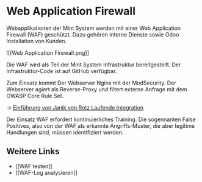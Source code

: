 # Web Application Firewall
Webapplikationen der Mint System werden mit einer Web Application Firewall (WAF) geschützt. Dazu gehören interne Dienste sowie Odoo Installation von Kunden.

![[Web Application Firewall.png]]

Die WAF wird als Teil der Mint System Infrastruktur bereitgestellt. Der Infrastruktur-Code ist auf GitHub verfügbar.

Zum Einsatz kommt Der Webserver Nginx mit der ModSecurity. Der Webserver agiert als Reverse-Proxy und filtert externe Anfrage mit dem OWASP Core Rule Set.

-> [Einführung von Janik von Rotz
Laufende Integration](https://janikvonrotz.ch/2020/02/26/nginx-waf-with-modsecurity-and-owasp-crs/)

Der Einsatz WAF erfordert kontinuierliches Training. Die sogennanten False Positives, also von der WAF als erkannte Angriffs-Muster, die aber legitime Handlungen sind, müssen identifiziert werden.

 ## Weitere Links
 
* [[WAF testen]]
* [[WAF-Log analysieren]]

